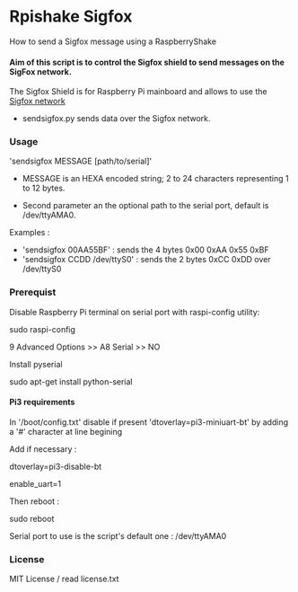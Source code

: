 # Rpishake Sigfox

How to send a Sigfox message using a RaspberryShake

#### Aim of this script is to control the Sigfox shield to send messages on the SigFox network.

The Sigfox Shield is for Raspberry Pi mainboard and allows to use the [Sigfox network](http://sigfox.com)

- sendsigfox.py sends data over the Sigfox network.


### Usage

'sendsigfox MESSAGE [path/to/serial]'

- MESSAGE is an HEXA encoded string; 2 to 24 characters representing 1 to 12 bytes.

- Second parameter an the optional path to the serial port, default is /dev/ttyAMA0.

Examples :
- 'sendsigfox 00AA55BF' : sends the 4 bytes 0x00 0xAA 0x55 0xBF
- 'sendsigfox CCDD /dev/ttyS0' : sends the 2 bytes 0xCC 0xDD over /dev/ttyS0

### Prerequist

Disable Raspberry Pi terminal on serial port with raspi-config utility:

sudo raspi-config

9 Advanced Options >> A8 Serial >> NO

Install pyserial

sudo apt-get install python-serial

#### Pi3 requirements

In '/boot/config.txt' disable if present 'dtoverlay=pi3-miniuart-bt' by adding a '\#' character at line begining

Add if necessary :

dtoverlay=pi3-disable-bt

enable_uart=1

Then reboot :

sudo reboot

Serial port to use is the script's default one : /dev/ttyAMA0

### License

MIT License / read license.txt

